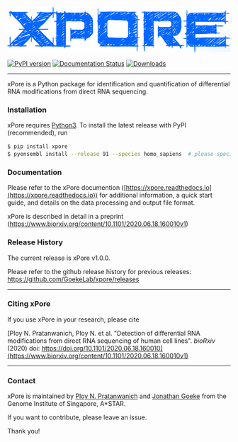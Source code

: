 ![alt text](https://github.com/GoekeLab/xpore/blob/master/figures/xpore_textlogo.png "xPore")



[![PyPI version](https://badge.fury.io/py/xpore.svg)](https://badge.fury.io/py/xpore)
[![Documentation Status](https://readthedocs.org/projects/xpore/badge/?version=latest)](https://xpore.readthedocs.io/en/latest/?badge=latest)
[![Downloads](https://pepy.tech/badge/xpore)](https://pepy.tech/project/xpore)


---


xPore is a Python package for identification and quantification of differential RNA modifications from direct RNA sequencing. 


### Installation

xPore requires [Python3](https://www.python.org).
To install the latest release with PyPI (recommended), run

```sh
$ pip install xpore 
$ pyensembl install --release 91 --species homo_sapiens  # please specify the compatible Ensembl release with your data when you install it.
```
### Documentation

Please refer to the xPore documention ([https://xpore.readthedocs.io](https://xpore.readthedocs.io)) for additional information, a quick start guide, and details on the data processing and output file format.

xPore is described in detail in a preprint (https://www.biorxiv.org/content/10.1101/2020.06.18.160010v1)

### Release History

The current release is xPore v1.0.0.

Please refer to the github release history for previous releases: https://github.com/GoekeLab/xpore/releases

---

### Citing xPore

If you use xPore in your research, please cite

[Ploy N. Pratanwanich, Ploy N. et al. "Detection of differential RNA modifications from direct RNA sequencing of human cell lines". *bioRxiv* (2020) doi: https://doi.org/10.1101/2020.06.18.160010](https://www.biorxiv.org/content/10.1101/2020.06.18.160010v1)


---

### Contact

xPore is maintained by [Ploy N. Pratanwanich](https://github.com/ploy-np) and [Jonathan Goeke](https://github.com/jonathangoeke) from the Genome Institute of Singapore, A*STAR. 

If you want to contribute, please leave an issue. 

Thank you!
